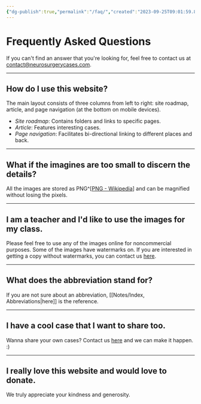 ```yaml
---
{"dg-publish":true,"permalink":"/faq/","created":"2023-09-25T09:01:59.890-07:00","updated":"2023-09-29T12:43:02.048-07:00"}
---
```



# Frequently Asked Questions

If you can't find an answer that you're looking for, feel free to contact us at [contact@neurosurgerycases.com](mailto:contact@neurosurgerycases.com).

---

## How do I use this website?

The main layout consists of three columns from left to right: site roadmap, article, and page navigation (at the bottom on mobile devices).

- _Site roadmap_: Contains folders and links to specific pages.
- _Article_: Features interesting cases.
- _Page navigation_: Facilitates bi-directional linking to different places and back.

---

## What if the imagines are too small to discern the details?

All the images are stored as PNG^[[PNG - Wikipedia](https://en.wikipedia.org/wiki/PNG)] and can be magnified without losing the pixels.

---

## I am a teacher and I'd like to use the images for my class.

Please feel free to use any of the images online for noncommercial purposes. 
Some of the images have watermarks on. If you are interested in getting a copy without watermarks, you can contact us [here](mailto:contact@neurosurgerycases.com).

---

## What does the abbreviation stand for?

If you are not sure about an abbreviation, [[Notes/Index, Abbreviations\|here]] is the reference.

---

## I have a cool case that I want to share too.

Wanna share your own cases? Contact us [here](mailto:contact@neurosurgerycases.com) and we can make it happen. :)

---

## I really love this website and would love to donate.

We truly appreciate your kindness and generosity. 
